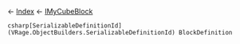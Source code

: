← [Index](Api-Index) ← [IMyCubeBlock](VRage.Game.ModAPI.Ingame.IMyCubeBlock)

```csharp[SerializableDefinitionId](VRage.ObjectBuilders.SerializableDefinitionId) BlockDefinition```